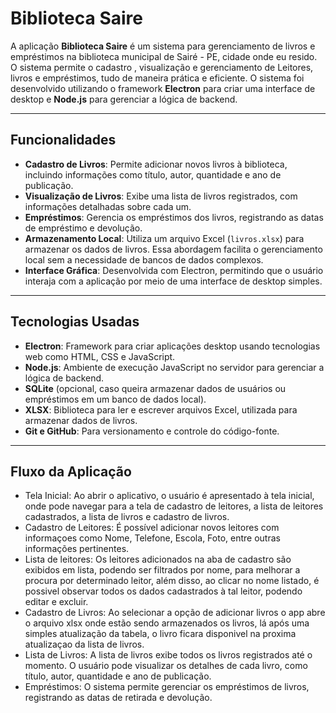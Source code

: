# Biblioteca Saire

A aplicação **Biblioteca Saire** é um sistema para gerenciamento de livros e empréstimos na biblioteca municipal de Sairé -
PE, cidade onde eu resido. O sistema permite o cadastro , visualização e gerenciamento de Leitores, livros e empréstimos, tudo de maneira prática e eficiente. O sistema foi desenvolvido utilizando o framework **Electron** para criar uma interface de desktop e **Node.js** para gerenciar a lógica de backend.

---

## Funcionalidades

- **Cadastro de Livros**: Permite adicionar novos livros à biblioteca, incluindo informações como título, autor, quantidade e ano de publicação.
- **Visualização de Livros**: Exibe uma lista de livros registrados, com informações detalhadas sobre cada um.
- **Empréstimos**: Gerencia os empréstimos dos livros, registrando as datas de empréstimo e devolução.
- **Armazenamento Local**: Utiliza um arquivo Excel (`livros.xlsx`) para armazenar os dados de livros. Essa abordagem facilita o gerenciamento local sem a necessidade de bancos de dados complexos.
- **Interface Gráfica**: Desenvolvida com Electron, permitindo que o usuário interaja com a aplicação por meio de uma interface de desktop simples.

---

## Tecnologias Usadas

- **Electron**: Framework para criar aplicações desktop usando tecnologias web como HTML, CSS e JavaScript.
- **Node.js**: Ambiente de execução JavaScript no servidor para gerenciar a lógica de backend.
- **SQLite** (opcional, caso queira armazenar dados de usuários ou empréstimos em um banco de dados local).
- **XLSX**: Biblioteca para ler e escrever arquivos Excel, utilizada para armazenar dados de livros.
- **Git e GitHub**: Para versionamento e controle do código-fonte.

---

## Fluxo da Aplicação ##
- Tela Inicial: Ao abrir o aplicativo, o usuário é apresentado à tela inicial, onde pode navegar para a tela de cadastro de leitores, a lista de leitores cadastrados, a lista de livros e cadastro de livros.
- Cadastro de Leitores: É possível adicionar novos leitores com informaçoes como Nome, Telefone, Escola, Foto, entre outras informações pertinentes.
- Lista de leitores: Os leitores adicionados na aba de cadastro são exibidos em lista, podendo ser filtrados por nome, para melhorar a procura por determinado leitor, além disso, ao clicar no nome listado, é possivel observar todos os dados cadastrados à tal leitor, podendo editar e excluir.
- Cadastro de Livros: Ao selecionar a opção de adicionar livros o app abre o arquivo xlsx onde estão sendo armazenados os livros, lá após uma simples atualização da tabela, o livro ficara disponivel na proxima atualizaçao da lista de livros.
- Lista de Livros: A lista de livros exibe todos os livros registrados até o momento. O usuário pode visualizar os detalhes de cada livro, como título, autor, quantidade e ano de publicação.
- Empréstimos: O sistema permite gerenciar os empréstimos de livros, registrando as datas de retirada e devolução.